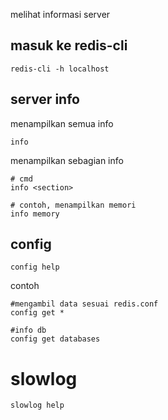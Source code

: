 melihat informasi server

## masuk ke redis-cli
```redis
redis-cli -h localhost
```

## server info
menampilkan semua info
```redis-cli
info
```

menampilkan sebagian info
```
# cmd
info <section>

# contoh, menampilkan memori
info memory
```

## config
```
config help
```

contoh
```
#mengambil data sesuai redis.conf
config get *

#info db
config get databases
```

# slowlog
```
slowlog help
```
